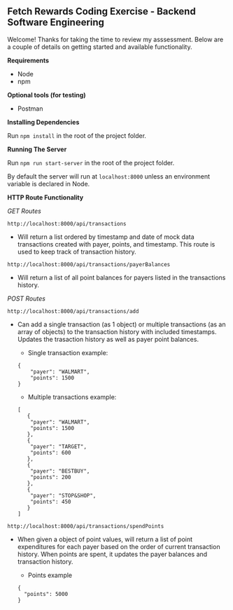 <h2>Fetch Rewards Coding Exercise - Backend Software Engineering</h2>

Welcome! Thanks for taking the time to review my asssessment. Below are a couple of details on getting started and available functionality.

**Requirements**

- Node
- npm

**Optional tools (for testing)**

- Postman

**Installing Dependencies**

Run `npm install` in the root of the project folder.

**Running The Server**

Run `npm run start-server` in the root of the project folder.

By default the server will run at `localhost:8000` unless an environment variable is declared in Node.

**HTTP Route Functionality**

_GET Routes_

`http://localhost:8000/api/transactions`

- Will return a list ordered by timestamp and date of mock data transactions created with payer, points, and timestamp. This route is used to keep track of transaction history.

`http://localhost:8000/api/transactions/payerBalances`

- Will return a list of all point balances for payers listed in the transactions history.

_POST Routes_

`http://localhost:8000/api/transactions/add`

- Can add a single transaction (as 1 object) or multiple transactions (as an array of objects) to the transaction history with included timestamps. Updates the trasaction history as well as payer point balances.

  - Single transaction example:

  ```
  {
      "payer": "WALMART",
      "points": 1500
  }
  ```

  - Multiple transactions example:

  ```
  [
     {
      "payer": "WALMART",
      "points": 1500
     },
     {
      "payer": "TARGET",
      "points": 600
     },
     {
      "payer": "BESTBUY",
      "points": 200
     },
     {
      "payer": "STOP&SHOP",
      "points": 450
     }
  ]
  ```

`http://localhost:8000/api/transactions/spendPoints`

- When given a object of point values, will return a list of point expenditures for each payer based on the order of current transaction history. When points are spent, it updates the payer balances and transaction history.

  - Points example

  ```
  {
    "points": 5000
  }
  ```
